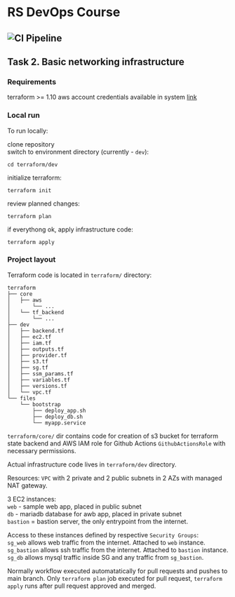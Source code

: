 # RS DevOps Course
![CI Pipeline](https://github.com/saaverdo/rsschool-devops-course-tasks/actions/workflows/ci.yml/badge.svg)
---

## Task 2. Basic networking infrastructure
### Requirements

terraform >= 1.10
aws account credentials available in system [link](https://registry.terraform.io/providers/hashicorp/aws/latest/docs#authentication-and-configuration)

### Local run

To run locally:  

clone repository  
switch to environment directory (currently - `dev`):  
```
cd terraform/dev
```
initialize terraform:  
```
terraform init
```
review planned changes:  
```
terraform plan
```
if everythong ok, apply infrastructure code:  
```
terraform apply
```

### Project layout

Terraform code is located in `terraform/` directory:

```
terraform
├── core
│   ├── aws
│       └── ...
│   └── tf_backend
│       └── ...
├── dev
│   ├── backend.tf
│   ├── ec2.tf
│   ├── iam.tf
│   ├── outputs.tf
│   ├── provider.tf
│   ├── s3.tf
│   ├── sg.tf
│   ├── ssm_params.tf
│   ├── variables.tf
│   ├── versions.tf
│   └── vpc.tf
└── files
    └── bootstrap
        ├── deploy_app.sh
        ├── deploy_db.sh
        └── myapp.service
```

`terraform/core/` dir contains code for creation of s3 bucket for terraform state backend and 
AWS IAM role for Github Actions `GithubActionsRole` with necessary permissions.


Actual infrastructure code lives in `terraform/dev` directory.  

Resources:
`VPC` with 2 private and 2 public subnets in 2 AZs with managed NAT gateway.  

3 EC2 instances:  
  `web` - sample web app, placed in public subnet  
  `db` - mariadb database for awb app, placed in private subnet  
  `bastion` = bastion server, the only entrypoint from the internet.  

Access to these instances defined by respective `Security Groups`:  
  `sg_web` allows web traffic from the internet. Attached to `web` instance.  
  `sg_bastion` allows ssh traffic from the internet. Attached to `bastion` instance.  
  `sg_db` allows mysql traffic inside SG and any traffic from `sg_bastion`.  


Normally workflow executed automatatically for pull requests and pushes to main branch.
Only `terraform plan` job executed for pull request, `terraform apply` runs after pull request approved and merged.
